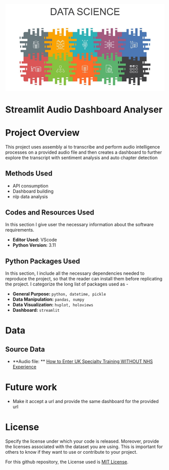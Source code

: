 ![img](https://github.com/pragyy/datascience-readme-template/blob/main/Headerheader.jpg)

# Streamlit Audio Dashboard Analyser

# Project Overview

This project uses assembly ai to transcribe and perform audio intelligence processes on a provided audio file and then creates a dashboard to further explore the transcript with sentiment analysis and auto chapter detection
## Methods Used
* API consumption
* Dashboard building
* nlp data analysis


## Codes and Resources Used
In this section I give user the necessary information about the software requirements.
- **Editor Used:** VScode
- **Python Version:** 3.11

## Python Packages Used
In this section, I include all the necessary dependencies needed to reproduce the project, so that the reader can install them before replicating the project. I categorize the long list of packages used as - 
- **General Purpose:**  `python, datetime, pickle`
- **Data Manipulation:** `pandas, numpy`
- **Data Visualization:** `hvplot, holoviews`
- **Dashboard:** `streamlit`

# Data
## Source Data
- **Audio file: ** [How to Enter UK Specialty Training WITHOUT NHS Experience](https://www.youtube.com/watch?v=YRxtI9Ot_7g&t=5s&pp=ygUDbmhz)
# Future work
* Make it accept a url and provide the same dashboard for the provided url

# License
Specify the license under which your code is released. Moreover, provide the licenses associated with the dataset you are using. This is important for others to know if they want to use or contribute to your project. 

For this github repository, the License used is [MIT License](https://opensource.org/license/mit/).


